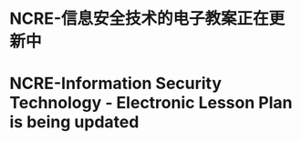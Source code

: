 # NCRE-信息安全技术的电子教案正在更新中
# NCRE-Information Security Technology - Electronic Lesson Plan is being updated
